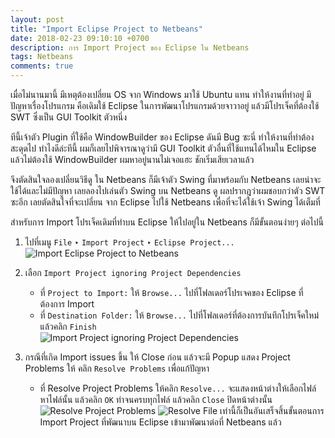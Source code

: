 ```yaml
---
layout: post
title: "Import Eclipse Project to Netbeans"
date: 2018-02-23 09:10:10 +0700
description: การ Import Project ของ Eclipse ใน Netbeans
tags: Netbeans
comments: true
---
```

เมื่อไม่นานมานี้ มีเหตุต้องเปลี่ยน OS จาก Windows มาใช้ Ubuntu แทน ทำให้งานที่ทำอยู่ มีปัญหาเรื่องโปรแกรม คือเดิมใช้ Eclipse ในการพัฒนาโปรแกรมด้วยจาวาอยู่ แล้วมีโปรเจ็คที่ต้องใช้ SWT ซึ่งเป็น GUI Toolkit ตัวหนึ่ง

ทีนี้เจ้าตัว Plugin ที่ใช้คือ WindowBuilder ของ Eclipse ดันมี Bug ซะนี่ ทำให้งานที่ทำต้องสะดุดไป ทำไงดีล่ะทีนี้ ผมก็เลยไปพิจารณาดูว่ามี GUI Toolkit ตัวอื่นที่ใช้แทนได้ไหมใน Eclipse แล้วไม่ต้องใช้ WindowBuilder ผมหาอยู่นานไม่เจอแฮะ ชักเริ่มเสียเวลาแล้ว

จึงตัดสินใจลองเปลี่ยนวิธีดู ใน Netbeans ก็มีเจ้าตัว Swing ที่มาพร้อมกับ Netbeans เลยน่าจะใช้ได้และไม่มีปัญหา เลยลองไปเล่นตัว Swing บน Netbeans ดู ผลปรากฎว่าผมชอบกว่าตัว SWT ซะอีก เลยตัดสินใจที่จะเปลี่ยน จาก Eclipse ไปใช้ Netbeans เพื่อที่จะได้ใช้เจ้า Swing ได้เต็มที่

สำหรับการ Import โปรเจ็คเดิมที่ทำบน Eclipse ให้ไปอยู่ใน Netbeans ก็มีขั้นตอนง่ายๆ ต่อไปนี้
1. ไปที่เมนู `File` ‣ `Import Project` ‣ `Eclipse Project...`
![Import Eclipse Project to Netbeans](https://res.cloudinary.com/sdees-reallife/image/upload/c_scale,e_shadow:20,w_400/v1519483012/import.png)

2. เลือก `Import Project ignoring Project Dependencies`

   - ที่ `Project to Import:` ให้ `Browse...` ไปที่โฟลเดอร์โปรเจคของ Eclipse ที่ต้องการ Import
   - ที่ `Destination Folder:` ให้ `Browse...` ไปที่โฟลเดอร์ที่ต้องการบันทึกโปรเจ็คใหม่
   แล้วคลิก `Finish`  
![Import Project ignoring Project Dependencies](https://res.cloudinary.com/sdees-reallife/image/upload/c_scale,e_shadow:20,w_400/v1519482689/project_des.png)

3. กรณีที่เกิด Import issues ขึ้น ให้ Close ก่อน แล้วจะมี Popup แสดง Project Problems ให้ คลิก `Resolve Problems` เพื่อแก้ปัญหา

   - ที่ Resolve Project Problems ให้คลิก `Resolve...` จะแสดงหน้าต่างให้เลือกไฟล์ หาไฟล์นั้น แล้วคลิก `OK` ทำจนครบทุกไฟล์ แล้วคลิก `Close` ปิดหน้าต่างนั้น
![Resolve Project Problems](https://res.cloudinary.com/sdees-reallife/image/upload/c_scale,e_shadow:20,w_400/v1519481280/resolve.png)
![Resolve File](https://res.cloudinary.com/sdees-reallife/image/upload/c_scale,e_shadow:20,w_400/v1519483264/resolve_file.png)
เท่านี้ก็เป็นอันเสร็จสิ้นขั้นตอนการ Import Project ที่พัฒนาบน Eclipse เข้ามาพัฒนาต่อที่ Netbeans แล้ว
